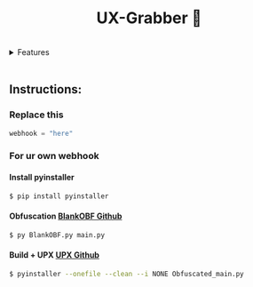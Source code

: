 <h1 align="center">
  UX-Grabber 🍪 
</h1>

<br>
<details>
  <summary>Features</summary>
    <ul>
        
    - Log Roblox Cookies ✔
        
    - Check if they are premium ✔
        
    - Steals IP ✔
        
    - Check their robux balance ✔ 
        
    - Obfuscation ✔
        
</details>
<br>

## Instructions:

### Replace this

```py
webhook = "here"
```
### For ur own webhook

#### Install pyinstaller
```bash
$ pip install pyinstaller
```

#### Obfuscation   [BlankOBF Github](https://github.com/Blank-c/BlankOBF)
```bash
$ py BlankOBF.py main.py
```

#### Build + UPX  [UPX Github](https://github.com/upx/upx)
```bash
$ pyinstaller --onefile --clean --i NONE Obfuscated_main.py
```
